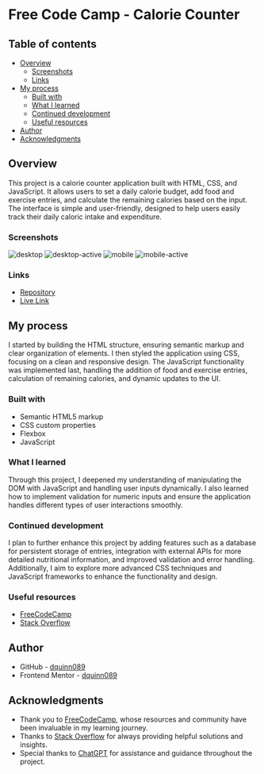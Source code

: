 # Free Code Camp - Calorie Counter

## Table of contents

- [Overview](#overview)
  - [Screenshots](#screenshots)
  - [Links](#links)
- [My process](#my-process)
  - [Built with](#built-with)
  - [What I learned](#what-i-learned)
  - [Continued development](#continued-development)
  - [Useful resources](#useful-resources)
- [Author](#author)
- [Acknowledgments](#acknowledgments)

## Overview

This project is a calorie counter application built with HTML, CSS, and JavaScript. It allows users to set a daily calorie budget, add food and exercise entries, and calculate the remaining calories based on the input. The interface is simple and user-friendly, designed to help users easily track their daily caloric intake and expenditure.

### Screenshots

![desktop](screenshots/screenshot-desktop-1.png?raw=true "Desktop")
![desktop-active](screenshots/screenshot-desktop-2.png?raw=true "Desktop-Active")
![mobile](screenshots/screenshot-mobile-1.png?raw=true "Mobile")
![mobile-active](screenshots/screenshot-mobile-2.png?raw=true "Mobile-Active")

### Links

- [Repository](https://github.com/dquinn089/fcc-calorie-counter)
- [Live Link](https://dquinn089.github.io/fcc-calorie-counter/)

## My process

I started by building the HTML structure, ensuring semantic markup and clear organization of elements. I then styled the application using CSS, focusing on a clean and responsive design. The JavaScript functionality was implemented last, handling the addition of food and exercise entries, calculation of remaining calories, and dynamic updates to the UI.

### Built with

- Semantic HTML5 markup
- CSS custom properties
- Flexbox
- JavaScript

### What I learned

Through this project, I deepened my understanding of manipulating the DOM with JavaScript and handling user inputs dynamically. I also learned how to implement validation for numeric inputs and ensure the application handles different types of user interactions smoothly.

### Continued development

I plan to further enhance this project by adding features such as a database for persistent storage of entries, integration with external APIs for more detailed nutritional information, and improved validation and error handling. Additionally, I aim to explore more advanced CSS techniques and JavaScript frameworks to enhance the functionality and design.

### Useful resources

- [FreeCodeCamp](https://www.freecodecamp.org/learn/)
- [Stack Overflow](https://stackoverflow.com/)

## Author

- GitHub - [dquinn089](https://github.com/dquinn089)
- Frontend Mentor - [dquinn089](https://www.frontendmentor.io/profile/dquinn089)

## Acknowledgments

- Thank you to [FreeCodeCamp](https://www.freecodecamp.org/), whose resources and community have been invaluable in my learning journey.
- Thanks to [Stack Overflow](https://stackoverflow.com/) for always providing helpful solutions and insights.
- Special thanks to [ChatGPT](https://chatgpt.com/) for assistance and guidance throughout the project.
